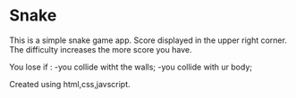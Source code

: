 # Snake

This is a simple snake game app.
Score displayed in the upper right corner.
The difficulty increases the more score you have.

You lose if : 
-you collide witht the walls;
-you collide with ur body;


Created using html,css,javscript.
